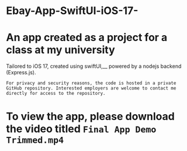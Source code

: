 # Ebay-App-SwiftUI-iOS-17-
# An app created as a project for a class at my university
Tailored to iOS 17, created using swiftUI,__ powered by a nodejs backend (Express.js). 

 `For privacy and security reasons, the code is hosted in a private GitHub repository. Interested employers are welcome to contact me directly for access to the repository.`

# To view the app, please download the video titled `Final App Demo Trimmed.mp4` 
